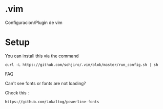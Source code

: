 .vim
====

Configuracion/Plugin de vim


Setup
====

You can install this via the command

```
curl -L https://github.com/sohjiro/.vim/blob/master/run_config.sh | sh
```

FAQ

Can't see fonts or fonts are not loading?

Check this :

```
https://github.com/Lokaltog/powerline-fonts
```
